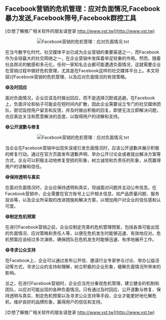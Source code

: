 ## **Facebook营销的危机管理：应对负面情况,Facebook暴力发送,Facebook筛号,Facebook群控工具**

[😍想了解推广相关软件的朋友请登录 http://www.vst.tw](http://www.vst.tw)

 <center><img src="https://vst.tw/MP4/tuiguang/png/7.png" alt="Facebook营销的危机管理：应对负面情况.txt"></center>

在当今数字化时代，社交媒体平台已成为企业营销的重要渠道之一，而Facebook作为全球最大的社交网络之一，在企业营销中发挥着举足轻重的作用。然而，随着社会舆论的敏感和多元化，任何一家知名企业都可能遭遇负面情况，这就需要企业在营销过程中做好危机管理，尤其是在Facebook这样的社交媒体平台上。本文将探讨Facebook营销的危机管理，以及应对负面情况的有效策略。

**😄及时回应**

面对负面情况，企业应该及时做出回应，而不是选择沉默或逃避。在Facebook上，负面评论和帖子可能会在短时间内扩散，因此企业需要设立专门的社交媒体团队，密切监控用户留言和反馈，并及时做出积极的回复。即使无法立即解决问题，也应表达关注和愿意解决的态度，以取得用户的谅解和支持。

**😄公开道歉与修复**

 <center><img src="https://vst.tw/MP4/tuiguang/png/7.png" alt="Facebook营销的危机管理：应对负面情况.txt"></center>

当企业在Facebook营销中出现失误或引发负面情况时，应该公开道歉并展示积极的修复行动。通过在官方页面发布道歉声明、举办公开讨论会或者提出解决方案等方式，企业可以积极主动地修复受损的形象，树立诚信和负责任的形象，从而赢得用户的谅解和信任。

**😄保持透明与真实**

在面对负面情况时，企业应保持透明和真实，坦诚面对问题并主动公布信息。在Facebook营销中，企业需要在官方账号上公开相关信息，如产品质量问题、服务投诉等，以及企业所采取的改进措施和解决方案，以增加用户对企业的信任感和认可度。

**😄制定危机预案**

在进行Facebook营销之前，企业应制定完善的危机管理预案，包括各类可能出现的负面情况、应对策略和责任人等，以便在危机发生时能够迅速、有效地应对。危机预案应该经过多次演练，确保团队在危机发生时能够迅速、有序地展开工作。

**😄寻求公众支持**

在Facebook上，企业可以通过发布公开信、邀请行业专家参与讨论、举办公益活动等方式，寻求公众的支持和理解，树立积极的企业形象，缓解负面情况所带来的影响。

总之，在进行Facebook营销时，企业应当充分重视危机管理，建立健全的机制和团队，以应对可能出现的各种负面情况。只有通过及时回应、公开道歉与修复、保持透明与真实、制定危机预案以及寻求公众支持等手段，企业才能更好地化解危机，维护良好的品牌形象，赢得用户的信任和支持。

[😍想了解推广相关软件的朋友请登录 http://www.vst.tw](http://www.vst.tw)



